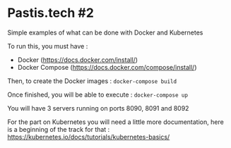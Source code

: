 # Pastis.tech #2
Simple examples of what can be done with Docker and Kubernetes

To run this, you must have :
- Docker (https://docs.docker.com/install/)
- Docker Compose (https://docs.docker.com/compose/install/)

Then, to create the Docker images : `docker-compose build`

Once finished, you will be able to execute : `docker-compose up`

You will have 3 servers running on ports 8090, 8091 and 8092

For the part on Kubernetes you will need a little more documentation,
here is a beginning of the track for that :
https://kubernetes.io/docs/tutorials/kubernetes-basics/
